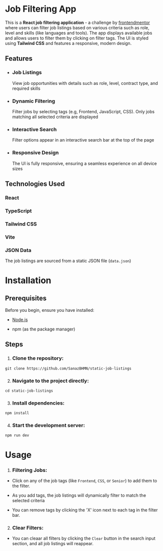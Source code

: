 # Job Filtering App

This is a **React job filtering application** - a challenge by [frontendmentor](https://www.frontendmentor.io/challenges/job-listings-with-filtering-ivstIPCt) where users can filter job listings based on various criteria such as role, level and skills (like languages and tools). The app displays available jobs and allows users to filter them by clicking on filter tags. The UI is styled using **Tailwind CSS** and features a responsive, modern design.

## Features

- ### Job Listings

  View job opportunities with details such as role, level, contract type, and required skills

- ### Dynamic Filtering

  Filter jobs by selecting tags (e.g, Frontend, JavaScript, CSS). Only jobs matching all selected criteria are displayed

- ### Interactive Search

  Filter options appear in an interactive search bar at the top of the page

- ### Responsive Design

  The UI is fully responsive, ensuring a seamless experience on all device sizes

## Technologies Used

### React

### TypeScript

### Tailwind CSS

### Vite

### JSON Data

The job listings are sourced from a static JSON file (`data.json`)

# Installation

## Prerequisites

Before you begin, ensure you have installed:

- [Node.js](https://nodejs.org/en)

- npm (as the package manager)

## Steps

1. ### Clone the repository:

```
git clone https://github.com/SanazBHMN/static-job-listings
```

2. ### Navigate to the project directly:

```
cd static-job-listings
```

3. ### Install dependencies:

```
npm install
```

4. ### Start the development server:

```
npm run dev
```

# Usage

1. ### Filtering Jobs:

- Click on any of the job tags (like `Frontend`, `CSS`, or `Senior`) to add them to the filter.

- As you add tags, the job listings will dynamically filter to match the selected criteria

- You can remove tags by clicking the 'X' icon next to each tag in the filter bar.

2. ### Clear Filters:

- You can cleaar all filters by clicking the `Clear` button in the search input section, and all job listings will reappear.
